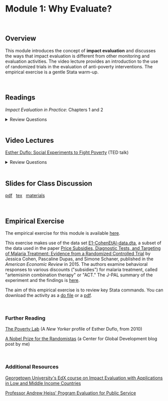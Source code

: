 # Module 1: Why Evaluate?  

<br>

## Overview  
This module introduces the concept of **impact evaluation** and discusses the ways that impact evaluation is different from other monitoring and evaluation activities.  The 
video lecture provides an introduction to the use of randomized trials in the evaluation of anti-poverty interventions.  The empirical exercise is a gentle Stata warm-up.  

<br>

## Readings
_Impact Evaluation in Practice_: Chapters 1 and 2  

<details><summary>Review Questions</summary>
  <br>
  <ol>
  <li>What were the objectives of Mexico's Progresa program? </li>
  <li>How did Progresa impact poor families? </li>
  <li>How is impact evaluation different from other monitoring and evaluation activities? </li> 
  <li>What is the difference between cost-benefit analysis and cost-effectiveness analysis? </li> 
  <li>What are prospective evaluations, and how do they differ from retrospective evaluations? </li>
  <li>According to the authors, why are prospective evaluations more likely to produce credible estimates of program impacts? </li>
  <li>What is the difference between an efficacy study and an effectiveness study? </li>
  <li>What were the inputs and outputs in the Piso Firme project in Mexico?  What was the theory of change? </li>
  <li>What are the steps in a results chain?  </li>
  <li>What does it mean for an outcome variable to be SMART? </li>
  </ol>
</details>

<br>

## Video Lectures  
[Esther Duflo:  Social Experiments to Fight Poverty](https://www.ted.com/talks/esther_duflo_social_experiments_to_fight_poverty?language=en) (TED talk)  

<details><summary>Review Questions</summary>
  <br>
  <ol>
  <li>Why can't we know whether aid given to Africa has reduced poverty? </li>
  <li>How did Professor Duflo and her collaborators attempt to increase vaccination rates in India?  What two policies did they implement, and why did they choose these policies?  What did they find? </li>
  <li>How did the demand for anti-malarial bednets change as a function of price in Kenya?  Were people who paid more for bednets more likely to use them? </li>
  <li>Which policies had the largest impact on educational attainment per dollar spent? Why do you think these policies had such a large impact?</li>
  </ol>
</details>

<br>

## Slides for Class Discussion  
  
[pdf](https://pjakiela.github.io/ECON379/lectures/L1-why-evaluate/ECON379-L1-Why-Evaluate-PUBLIC.pdf) &nbsp; 
[tex](https://pjakiela.github.io/ECON379/lectures/L1-why-evaluate/ECON379-L1-Why-Evaluate-PUBLIC.tex) &nbsp; 
[materials](https://github.com/pjakiela/ECON379/tree/gh-pages/lectures/L1-why-evaluate/)  

<br>

## Empirical Exercise

The empirical exercise for this module is available [here](https://pjakiela.github.io/ECON523/exercises/E1-intro.html).

This exercise makes use of the data set [E1-CohenEtAl-data.dta](https://pjakiela.github.io/ECON523/exercises/E1-CohenEtAl-data.dta), a subset of the data 
used in the paper [Price Subsidies, Diagnostic Tests, and Targeting of Malaria Treatment: Evidence from a Randomized Controlled Trial](https://www.aeaweb.org/articles?id=10.1257/aer.20130267) by Jessica Cohen, Pascaline Dupas, and Simone Schaner, published in the _American Economic Review_ in 2015.  The authors examine behavioral responses to various discounts ("subsidies") for malaria treatment, called "artemisinin combination therapy" or "ACT."  The J-PAL summary of the experiment and the findings is [here](https://www.povertyactionlab.org/publication/balancing-act).

The aim of this empirical exercise is to review key Stata commands.  You can download the activity as 
a [do file](https://pjakiela.github.io/ECON523/exercises/E1-questions.do) or a [pdf](https://pjakiela.github.io/ECON523/exercises/E1-questions.pdf).  

<br>

### Further Reading

[The Poverty Lab](https://www.newyorker.com/magazine/2010/05/17/the-poverty-lab) (A _New Yorker_ profile of Esther Duflo, from 2010)  

[A Nobel Prize for the Randomistas](https://www.cgdev.org/blog/nobel-prize-randomistas) (a Center for Global Development blog post by me)  

<br>

### Additional Resources
[Georgetown University's EdX course on Impact Evaluation with Applications in Low and Middle Income Countries](https://www.edx.org/course/impact-evaluation-methods-with-applications-in-low-and-middle-income-countries)  

[Professor Andrew Heiss' Program Evaluation for Public Service](https://evalsp20.classes.andrewheiss.com/) 

